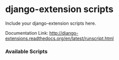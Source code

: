 # django-extension scripts

Include your django-extension scripts here.

Documentation Link:
http://django-extensions.readthedocs.org/en/latest/runscript.html

### Available Scripts
